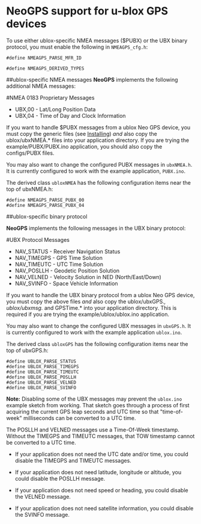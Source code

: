 NeoGPS support for u-blox GPS devices
=================
To use either ublox-specific NMEA messages ($PUBX) or the UBX binary protocol, you must enable the following in `NMEAGPS_cfg.h`:
```
#define NMEAGPS_PARSE_MFR_ID

#define NMEAGPS_DERIVED_TYPES
```

##ublox-specific NMEA messages
**NeoGPS** implements the following additional NMEA messages:

#NMEA 0183 Proprietary Messages
* UBX,00 - Lat/Long Position Data
* UBX,04 - Time of Day and Clock Information

If you want to handle $PUBX messages from a ublox Neo GPS device, you must copy the generic files (see [Installing](Installing.md)) *and* also copy the ublox/ubxNMEA.* files into your application directory.  If you are trying the example/PUBX/PUBX.ino application, you should also copy the configs/PUBX files.

You may also want to change the configured PUBX messages in `ubxNMEA.h`.  It is currently configured to work with the example application, `PUBX.ino`.

The derived class `ubloxNMEA` has the following configuration items near the top of ubxNMEA.h:
```
#define NMEAGPS_PARSE_PUBX_00
#define NMEAGPS_PARSE_PUBX_04
```

##ublox-specific binary protocol

**NeoGPS** implements the following messages in the UBX binary protocol:

#UBX Protocol Messages

* NAV_STATUS - Receiver Navigation Status
* NAV_TIMEGPS - GPS Time Solution
* NAV_TIMEUTC - UTC Time Solution
* NAV_POSLLH - Geodetic Position Solution
* NAV_VELNED - Velocity Solution in NED (North/East/Down)
* NAV_SVINFO - Space Vehicle Information

If you want to handle the UBX binary protocol from a ublox Neo GPS device, you must copy the above files *and* also copy the ublox/ubxGPS.*, ublox/ubxmsg.* and GPSTime.* into your application directory.  This is required if you are trying the example/ublox/ublox.ino application.

You may also want to change the configured UBX messages in `ubxGPS.h`.  It is currently configured to work with the example application `ublox.ino`.

The derived class `ubloxGPS` has the following configuration items near the top of ubxGPS.h:
```
#define UBLOX_PARSE_STATUS
#define UBLOX_PARSE_TIMEGPS
#define UBLOX_PARSE_TIMEUTC
#define UBLOX_PARSE_POSLLH
#define UBLOX_PARSE_VELNED
#define UBLOX_PARSE_SVINFO
```

**Note:** Disabling some of the UBX messages may prevent the `ublox.ino` example sketch from working.  That sketch goes through a process of first acquiring the current GPS leap seconds and UTC time so that "time-of-week" milliseconds can be converted to a UTC time.

The POSLLH and VELNED messages use a Time-Of-Week timestamp.  Without the TIMEGPS and TIMEUTC messages, that TOW timestamp cannot be converted to a UTC time.

* If your application does not need the UTC date and/or time, you could disable the TIMEGPS and TIMEUTC messages.

* If your application does not need latitude, longitude or altitude, you could disable the POSLLH message.

* If your application does not need speed or heading, you could disable the VELNED message.

* If your application does not need satellite information, you could disable the SVINFO message.
